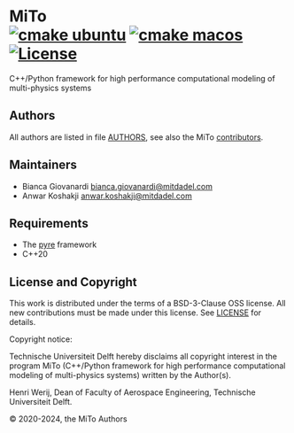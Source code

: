 # MiTo <br> [![cmake ubuntu](https://github.com/mitadel/mito/actions/workflows/cmake-ubuntu.yaml/badge.svg)](https://github.com/mitadel/mito/actions/workflows/cmake-ubuntu.yaml) [![cmake macos](https://github.com/mitadel/mito/actions/workflows/cmake-macos.yaml/badge.svg)](https://github.com/mitadel/mito/actions/workflows/cmake-macos.yaml) [![License](https://img.shields.io/badge/License-BSD%203%20clause-blue.svg)](https://opensource.org/license/bsd-3-clause)

C++/Python framework for high performance computational modeling of multi-physics systems

## Authors

All authors are listed in file [AUTHORS](AUTHORS), see also the MiTo [contributors](https://github.com/mitadel/mito/graphs/contributors).

## Maintainers
- Bianca Giovanardi <bianca.giovanardi@mitdadel.com>
- Anwar Koshakji <anwar.koshakji@mitdadel.com>

## Requirements

- The [pyre](https://github.com/pyre/pyre) framework
- C++20

## License and Copyright

This work is distributed under the terms of a BSD-3-Clause OSS license.
All new contributions must be made under this license.
See [LICENSE](LICENSE) for details.

Copyright notice:

Technische Universiteit Delft hereby disclaims all copyright interest in the program MiTo
(C++/Python framework for high performance computational modeling of multi-physics systems)
written by the Author(s).

Henri Werij, Dean of Faculty of Aerospace Engineering, Technische Universiteit Delft.

© 2020-2024, the MiTo Authors
